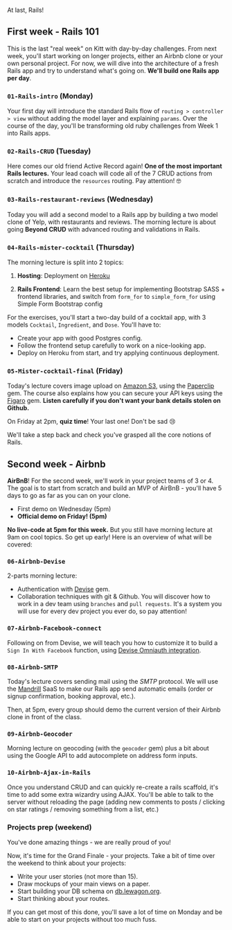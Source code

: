 At last, Rails!

## First week - Rails 101

This is the last "real week" on Kitt with day-by-day challenges. From next week, you'll start working on longer projects, either an Airbnb clone or your own personal project. For now, we will dive into the architecture of a fresh Rails app and try to understand what's going on. **We'll build one Rails app per day**.

### `01-Rails-intro` (Monday)

Your first day will introduce the standard Rails flow of `routing > controller > view` without adding the model layer and explaining `params`. Over the course of the day, you'll be transforming old ruby challenges from Week 1 into Rails apps.

### `02-Rails-CRUD` (Tuesday)

Here comes our old friend Active Record again! **One of the most important Rails lectures.** Your lead coach will code all of the 7 CRUD actions from scratch and introduce the `resources` routing. Pay attention! 🤓

### `03-Rails-restaurant-reviews` (Wednesday)

Today you will add a second model to a Rails app by building a two model clone of Yelp, with restaurants and reviews. The morning lecture is about going **Beyond CRUD** with advanced routing and validations in Rails.

### `04-Rails-mister-cocktail` (Thursday)

The morning lecture is split into 2 topics:

1. **Hosting**: Deployment on [Heroku](http://heroku.com/)

2. **Rails Frontend**: Learn the best setup for implementing Bootstrap SASS + frontend libraries, and switch from `form_for` to `simple_form_for` using Simple Form Bootstrap config

For the exercises, you'll start a two-day build of a cocktail app, with 3 models `Cocktail`, `Ingredient`, and `Dose`. You'll have to:
- Create your app with good Postgres config.
- Follow the frontend setup carefully to work on a nice-looking app.
- Deploy on Heroku from start, and try applying continuous deployment.

### `05-Mister-cocktail-final` (Friday)

Today's lecture covers image upload on [Amazon S3](https://aws.amazon.com/s3/), using the [Paperclip](https://github.com/thoughtbot/paperclip) gem. The course also explains how you can secure your API keys using the [Figaro](https://github.com/laserlemon/figaro) gem. **Listen carefully if you don't want your bank details stolen on Github.**

On Friday at 2pm, **quiz time**! Your last one! Don't be sad 😢

We'll take a step back and check you've grasped all the core notions of Rails.

## Second week - Airbnb

**AirBnB**! For the second week, we'll work in your project teams of 3 or 4. The goal is to start from scratch and build an MVP of AirBnB - you'll have 5 days to go as far as you can on your clone.

- First demo on Wednesday (5pm)
- **Official demo on Friday! (5pm)**

**No live-code at 5pm for this week.** But you still have morning lecture at 9am on cool topics. So get up early! Here is an overview of what will be covered:

### `06-Airbnb-Devise`

2-parts morning lecture:

- Authentication with [Devise](https://github.com/plataformatec/devise) gem.
- Collaboration techniques with git & Github. You will discover how to work in a dev team using `branches` and `pull requests`. It's a system you will use for every dev project you ever do, so pay attention!

### `07-Airbnb-Facebook-connect`

Following on from Devise, we will teach you how to customize it to build a `Sign In With Facebook` function, using [Devise Omniauth integration](https://github.com/plataformatec/devise/wiki/OmniAuth%3A-Overview).

### `08-Airbnb-SMTP`

Today's lecture covers sending mail using the *SMTP* protocol. We will use the [Mandrill](https://www.mandrill.com/) SaaS to make our Rails app send automatic emails (order or signup confirmation, booking approval, etc.).

Then, at 5pm, every group should demo the current version of their Airbnb clone in front of the class.

### `09-Airbnb-Geocoder`

Morning lecture on geocoding (with the `geocoder` gem) plus a bit about using the Google API to add autocomplete on address form inputs.

### `10-Airbnb-Ajax-in-Rails`

Once you understand CRUD and can quickly re-create a rails scaffold, it's time to add some extra wizardry using AJAX. You'll be able to talk to the server without reloading the page (adding new comments to posts / clicking on star ratings / removing something from a list, etc.)

### Projects prep (weekend)

You've done amazing things - we are really proud of you!

Now, it's time for the Grand Finale - your projects. Take a bit of time over the weekend to think about your projects:

- Write your user stories (not more than 15).
- Draw mockups of your main views on a paper.
- Start building your DB schema on [db.lewagon.org](http://db.lewagon.org).
- Start thinking about your routes.

If you can get most of this done, you'll save a lot of time on Monday and be able to start on your projects without too much fuss.
